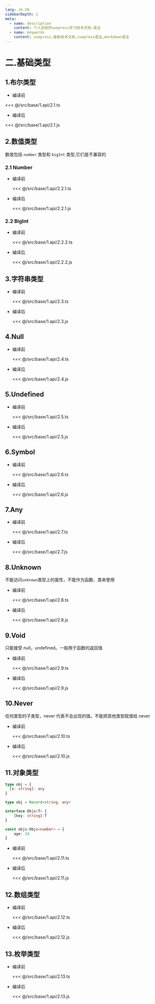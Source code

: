 ```yaml
---
lang: zh-CN
sidebarDepth: 1
meta:
  - name: description
    content: 个人总结的vuepress学习技术文档-语法
  - name: keywords
    content: vuepress,最新技术文档,vuepress语法,markdown语法
---
```


# 二.基础类型

## 1.布尔类型

- 编译前

<<< @/src/base/1.api/2.1.ts

- 编译后

<<< @/src/base/1.api/2.1.js

## 2.数值类型

数值包括 `number` 类型和 `bigInt` 类型,它们是不兼容的

### 2.1 Number

- 编译前

  <<< @/src/base/1.api/2.2.1.ts

- 编译后

  <<< @/src/base/1.api/2.2.1.js

### 2.2 BigInt

- 编译前

  <<< @/src/base/1.api/2.2.2.ts

- 编译后

  <<< @/src/base/1.api/2.2.2.js

## 3.字符串类型

- 编译前

  <<< @/src/base/1.api/2.3.ts

- 编译后

  <<< @/src/base/1.api/2.3.js

## 4.Null

- 编译前

  <<< @/src/base/1.api/2.4.ts

- 编译后

  <<< @/src/base/1.api/2.4.js

## 5.Undefined

- 编译前

  <<< @/src/base/1.api/2.5.ts

- 编译后

  <<< @/src/base/1.api/2.5.js

## 6.Symbol

- 编译前

  <<< @/src/base/1.api/2.6.ts

- 编译后

  <<< @/src/base/1.api/2.6.js

## 7.Any

- 编译前

  <<< @/src/base/1.api/2.7.ts

- 编译后

  <<< @/src/base/1.api/2.7.js

## 8.Unknown

不能访问`unknown`类型上的属性，不能作为函数、类来使用

- 编译前

  <<< @/src/base/1.api/2.8.ts

- 编译后

  <<< @/src/base/1.api/2.8.js

## 9.Void

只能接受 null，undefined。一般用于函数的返回值

- 编译前

  <<< @/src/base/1.api/2.9.ts

- 编译后

  <<< @/src/base/1.api/2.9.js

## 10.Never

任何类型的子类型，never 代表不会出现的值。不能把其他类型赋值给 never

- 编译前

  <<< @/src/base/1.api/2.10.ts

- 编译后

  <<< @/src/base/1.api/2.10.js

## 11.对象类型
```ts
type obj = {
  [x: string]: any
}
```
```ts
type obj = Record<string, any>
```
```ts
interface Objs<T> {
    [key: string]:T
}

const objs:Objs<number> = {
    age: 18
}
```

- 编译前

  <<< @/src/base/1.api/2.11.ts

- 编译后

  <<< @/src/base/1.api/2.11.js

## 12.数组类型

<!-- ### 5.1 固定长度类型

- 元组类型（tuple）：表示已知元素数量和类型的数组

```ts
let tuple: [string, number, boolean] = ["hello", 10, true]
tuple.push("abc") //在元组中增加数据，只能增加元组中存放的类型
```

### 5.2 ≈

```ts
let arr1: number[] = [1, 2, 3]
let arr2: string[] = ["1", "2", "3"]
let arr3: (number | string)[] = [1, "2", 3]
```

### 5.3 不定长度类型

- 使用泛型方式来声明

```ts
let arr: Array<T> = [1, 2, 3]
```

```ts
let arr4: Array<number | string> = [1, "2", 3]
``` -->
- 编译前

  <<< @/src/base/1.api/2.12.ts

- 编译后

  <<< @/src/base/1.api/2.12.js

## 13.枚举类型

<!-- 使⽤枚举我们可以定义⼀些带名字的常量

```ts
enum USER_ROLE {
  USER, // 默认从0开始
  ADMIN,
  MANAGER,
}
// {0: "USER", 1: "ADMIN", 2: "MANAGER", USER: 0, ADMIN: 1, MANAGER: 2}
```

数字枚举除了⽀持 从成员名称到成员值 的普通映射之外，它还⽀持 从成员值到成员名称 的反向映射

- 异构枚举
  异构枚举的成员值是数字和字符串的混合

```ts
enum USER_ROLE {
  USER = "user",
  ADMIN = 1,
  MANAGER,
}
```

- 常量枚举

```ts
const enum USER_ROLE {
  USER,
  ADMIN,
  MANAGER,
}
``` -->
- 编译前

  <<< @/src/base/1.api/2.13.ts

- 编译后

  <<< @/src/base/1.api/2.13.js
